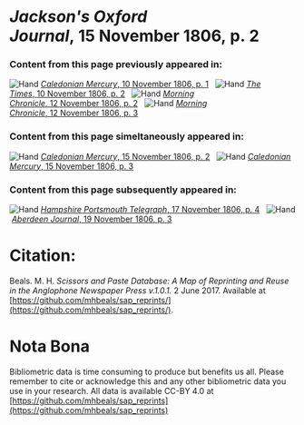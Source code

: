 # *Jackson's Oxford Journal*, 15 November 1806, p. 2  
  
### Content from this page previously appeared in:  
![Hand](http://scissorsandpaste.net/wp-content/uploads/2017/06/smallhandpointer.png) [*Caledonian Mercury*, 10 November 1806, p. 1](https://mhbeals.github.io/sap_html/Caledonian-Mercury/Caledonian-Mercury-10-November-1806-p-1)  
![Hand](http://scissorsandpaste.net/wp-content/uploads/2017/06/smallhandpointer.png) [*The Times*, 10 November 1806, p. 2](https://mhbeals.github.io/sap_html/The-Times/The-Times-10-November-1806-p-2)  
![Hand](http://scissorsandpaste.net/wp-content/uploads/2017/06/smallhandpointer.png) [*Morning Chronicle*, 12 November 1806, p. 2](https://mhbeals.github.io/sap_html/Morning-Chronicle/Morning-Chronicle-12-November-1806-p-2)  
![Hand](http://scissorsandpaste.net/wp-content/uploads/2017/06/smallhandpointer.png) [*Morning Chronicle*, 12 November 1806, p. 3](https://mhbeals.github.io/sap_html/Morning-Chronicle/Morning-Chronicle-12-November-1806-p-3)  
  
### Content from this page simeltaneously appeared in:  
![Hand](http://scissorsandpaste.net/wp-content/uploads/2017/06/smallhandpointer.png) [*Caledonian Mercury*, 15 November 1806, p. 2](https://mhbeals.github.io/sap_html/Caledonian-Mercury/Caledonian-Mercury-15-November-1806-p-2)  
![Hand](http://scissorsandpaste.net/wp-content/uploads/2017/06/smallhandpointer.png) [*Caledonian Mercury*, 15 November 1806, p. 3](https://mhbeals.github.io/sap_html/Caledonian-Mercury/Caledonian-Mercury-15-November-1806-p-3)  
  
### Content from this page subsequently appeared in:  
![Hand](http://scissorsandpaste.net/wp-content/uploads/2017/06/smallhandpointer.png) [*Hampshire Portsmouth Telegraph*, 17 November 1806, p. 4](https://mhbeals.github.io/sap_html/Hampshire-Portsmouth-Telegraph/Hampshire-Portsmouth-Telegraph-17-November-1806-p-4)  
![Hand](http://scissorsandpaste.net/wp-content/uploads/2017/06/smallhandpointer.png) [*Aberdeen Journal*, 19 November 1806, p. 3](https://mhbeals.github.io/sap_html/Aberdeen-Journal/Aberdeen-Journal-19-November-1806-p-3)  


# Citation: 

Beals. M. H. *Scissors and Paste Database: A Map of Reprinting and Reuse in the Anglophone Newspaper Press v.1.0.1.* 2 June 2017. Available at [https://github.com/mhbeals/sap_reprints/](https://github.com/mhbeals/sap_reprints/). 

# Nota Bona

Bibliometric data is time consuming to produce but benefits us all. Please remember to cite or acknowledge this and any other bibliometric data you use in your research. All data is available CC-BY 4.0 at [https://github.com/mhbeals/sap_reprints](https://github.com/mhbeals/sap_reprints)